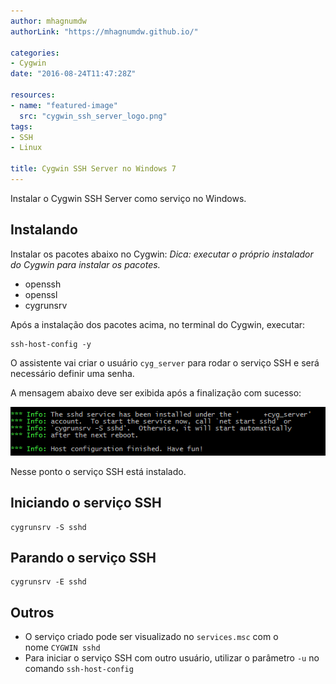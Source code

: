 ```yaml
---
author: mhagnumdw
authorLink: "https://mhagnumdw.github.io/"

categories:
- Cygwin
date: "2016-08-24T11:47:28Z"

resources:
- name: "featured-image"
  src: "cygwin_ssh_server_logo.png"
tags:
- SSH
- Linux

title: Cygwin SSH Server no Windows 7
---
```


Instalar o Cygwin SSH Server como serviço no Windows.

<!--more-->

## Instalando

Instalar os pacotes abaixo no Cygwin:
_Dica: executar o próprio instalador do Cygwin para instalar os pacotes._

- openssh
- openssl
- cygrunsrv

Após a instalação dos pacotes acima, no terminal do Cygwin, executar:

```shell
ssh-host-config -y
```

O assistente vai criar o usuário `cyg_server` para rodar o serviço SSH e será necessário definir uma senha.

A mensagem abaixo deve ser exibida após a finalização com sucesso:

![Cygwin_SSH_Server_Install](cygwin_ssh_server_install.png)

Nesse ponto o serviço SSH está instalado.

## Iniciando o serviço SSH

```shell
cygrunsrv -S sshd
```

## Parando o serviço SSH

```shell
cygrunsrv -E sshd
```

## Outros

- O serviço criado pode ser visualizado no `services.msc` com o nome `CYGWIN sshd`
- Para iniciar o serviço SSH com outro usuário, utilizar o parâmetro `-u` no comando `ssh-host-config`
